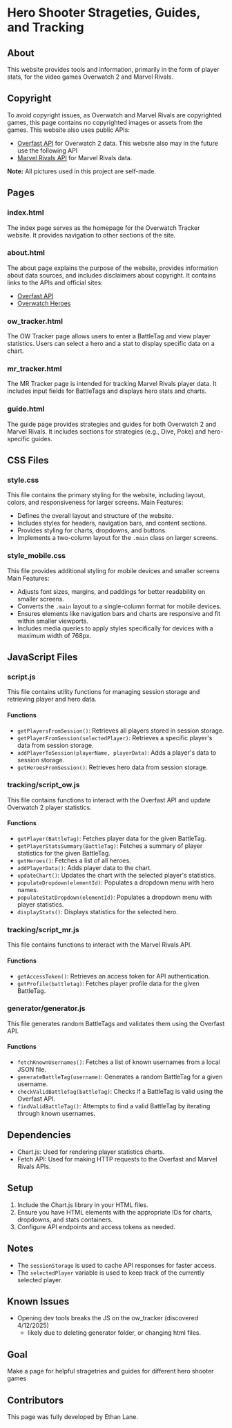 # Hero Shooter Strageties, Guides, and Tracking

## About

This website provides tools and information, primarily in the form of player stats, for the video games Overwatch 2 and Marvel Rivals.

## Copyright

To avoid copyright issues, as Overwatch and Marvel Rivals are copyrighted games, this page contains no copyrighted images or assets from the games.
This website also uses public APIs:
- [Overfast API](https://overfast-api.tekrop.fr/) for Overwatch 2 data.
This website also may in the future use the following API
- [Marvel Rivals API](https://mrapi.org/) for Marvel Rivals data.

**Note:** All pictures used in this project are self-made.

## Pages

### index.html

The index page serves as the homepage for the Overwatch Tracker website. It provides navigation to other sections of the site.

### about.html

The about page explains the purpose of the website, provides information about data sources, and includes disclaimers about copyright. It contains links to the APIs and official sites:
- [Overfast API](https://overfast-api.tekrop.fr/)
- [Overwatch Heroes](https://overwatch.blizzard.com/en-us/heroes/)

### ow_tracker.html

The OW Tracker page allows users to enter a BattleTag and view player statistics. Users can select a hero and a stat to display specific data on a chart.

### mr_tracker.html

The MR Tracker page is intended for tracking Marvel Rivals player data. It includes input fields for BattleTags and displays hero stats and charts.

### guide.html

The guide page provides strategies and guides for both Overwatch 2 and Marvel Rivals. It includes sections for strategies (e.g., Dive, Poke) and hero-specific guides.

## CSS Files

### style.css

This file contains the primary styling for the website, including layout, colors, and responsiveness for larger screens. Main Features:
- Defines the overall layout and structure of the website.
- Includes styles for headers, navigation bars, and content sections.
- Provides styling for charts, dropdowns, and buttons.
- Implements a two-column layout for the `.main` class on larger screens.

### style_mobile.css

This file provides additional styling for mobile devices and smaller screens
Main Features:
- Adjusts font sizes, margins, and paddings for better readability on smaller screens.
- Converts the `.main` layout to a single-column format for mobile devices.
- Ensures elements like navigation bars and charts are responsive and fit within smaller viewports.
- Includes media queries to apply styles specifically for devices with a maximum width of 768px.

## JavaScript Files

### script.js

This file contains utility functions for managing session storage and retrieving player and hero data.

#### Functions

- `getPlayersFromSession()`: Retrieves all players stored in session storage.
- `getPlayerFromSession(selectedPlayer)`: Retrieves a specific player's data from session storage.
- `addPlayerToSession(playerName, playerData)`: Adds a player's data to session storage.
- `getHeroesFromSession()`: Retrieves hero data from session storage.

### tracking/script_ow.js

This file contains functions to interact with the Overfast API and update Overwatch 2 player statistics.

#### Functions

- `getPlayer(BattleTag)`: Fetches player data for the given BattleTag.
- `getPlayerStatsSummary(BattleTag)`: Fetches a summary of player statistics for the given BattleTag.
- `getHeroes()`: Fetches a list of all heroes.
- `addPlayerData()`: Adds player data to the chart.
- `updateChart()`: Updates the chart with the selected player's statistics.
- `populateDropdown(elementId)`: Populates a dropdown menu with hero names.
- `populateStatDropdown(elementId)`: Populates a dropdown menu with player statistics.
- `displayStats()`: Displays statistics for the selected hero.

### tracking/script_mr.js

This file contains functions to interact with the Marvel Rivals API.

#### Functions

- `getAccessToken()`: Retrieves an access token for API authentication.
- `getProfile(battletag)`: Fetches player profile data for the given BattleTag.

### generator/generator.js

This file generates random BattleTags and validates them using the Overfast API.

#### Functions

- `fetchKnownUsernames()`: Fetches a list of known usernames from a local JSON file.
- `generateBattleTag(username)`: Generates a random BattleTag for a given username.
- `checkValidBattleTag(battleTag)`: Checks if a BattleTag is valid using the Overfast API.
- `findValidBattleTag()`: Attempts to find a valid BattleTag by iterating through known usernames.

## Dependencies

- Chart.js: Used for rendering player statistics charts.
- Fetch API: Used for making HTTP requests to the Overfast and Marvel Rivals APIs.

## Setup

1. Include the Chart.js library in your HTML files.
2. Ensure you have HTML elements with the appropriate IDs for charts, dropdowns, and stats containers.
3. Configure API endpoints and access tokens as needed.

## Notes

- The `sessionStorage` is used to cache API responses for faster access.
- The `selectedPlayer` variable is used to keep track of the currently selected player.
## Known Issues

- Opening dev tools breaks the JS on the ow_tracker (discovered 4/12/2025)
  - likely due to deleting generator folder, or changing html files.

## Goal

Make a page for helpful stragetries and guides for different hero shooter games

## Contributors

This page was fully developed by Ethan Lane.
